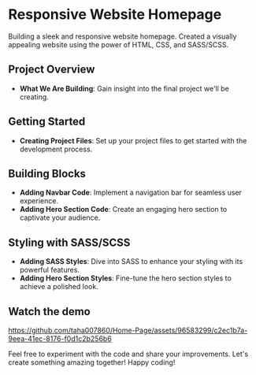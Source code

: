 # Responsive Website Homepage

Building a sleek and responsive website homepage. Created a visually appealing website using the power of HTML, CSS, and SASS/SCSS.

## Project Overview

- **What We Are Building**: Gain insight into the final project we'll be creating. 

## Getting Started

- **Creating Project Files**: Set up your project files to get started with the development process.

## Building Blocks

- **Adding Navbar Code**: Implement a navigation bar for seamless user experience.
- **Adding Hero Section Code**: Create an engaging hero section to captivate your audience.

## Styling with SASS/SCSS

- **Adding SASS Styles**: Dive into SASS to enhance your styling with its powerful features.
- **Adding Hero Section Styles**: Fine-tune the hero section styles to achieve a polished look.

## Watch the demo

https://github.com/taha007860/Home-Page/assets/96583299/c2ec1b7a-9eea-41ec-8176-f0d1c2b256b6

Feel free to experiment with the code and share your improvements. Let's create something amazing together! Happy coding!


